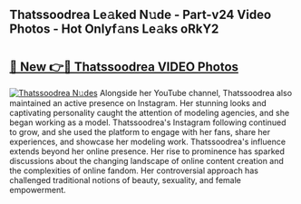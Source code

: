 ## Thatssoodrea Le𝚊ked N𝚞de - Part-v24 Video Photos - Hot Onlyf𝚊ns Le𝚊ks oRkY2

# <h2><a href="http://ac44039.deff.icu/?id=Thatssoodrea">🔗 New 👉🔴 Thatssoodrea VIDEO Photos</a></h2>

[![Thatssoodrea N𝚞des](https://i.imgur.com/rIISA9y.gif)](http://ac44039.deff.icu/?id=Thatssoodrea)
Alongside her YouTube channel, Thatssoodrea also maintained an active presence on Instagram. Her stunning looks and captivating personality caught the attention of modeling agencies, and she began working as a model. Thatssoodrea's Instagram following continued to grow, and she used the platform to engage with her fans, share her experiences, and showcase her modeling work. Thatssoodrea's influence extends beyond her online presence. Her rise to prominence has sparked discussions about the changing landscape of online content creation and the complexities of online fandom. Her controversial approach has challenged traditional notions of beauty, sexuality, and female empowerment.
